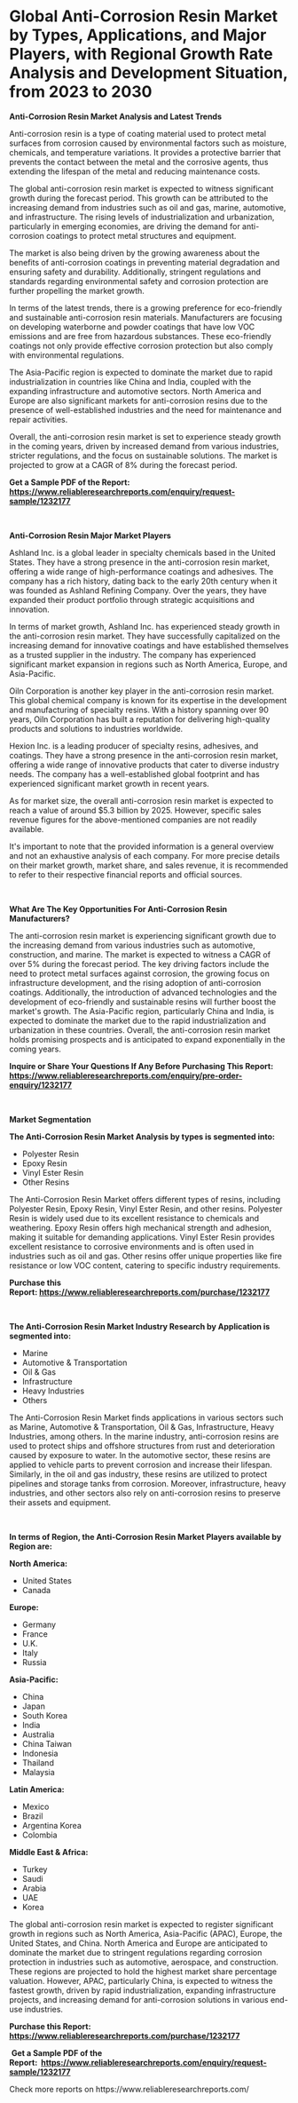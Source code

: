<p><h1>Global Anti-Corrosion Resin Market by Types, Applications, and Major Players, with Regional Growth Rate Analysis and Development Situation, from 2023 to 2030</h1></p><p><strong>Anti-Corrosion Resin Market Analysis and Latest Trends</strong></p>
<p><p>Anti-corrosion resin is a type of coating material used to protect metal surfaces from corrosion caused by environmental factors such as moisture, chemicals, and temperature variations. It provides a protective barrier that prevents the contact between the metal and the corrosive agents, thus extending the lifespan of the metal and reducing maintenance costs.</p><p>The global anti-corrosion resin market is expected to witness significant growth during the forecast period. This growth can be attributed to the increasing demand from industries such as oil and gas, marine, automotive, and infrastructure. The rising levels of industrialization and urbanization, particularly in emerging economies, are driving the demand for anti-corrosion coatings to protect metal structures and equipment.</p><p>The market is also being driven by the growing awareness about the benefits of anti-corrosion coatings in preventing material degradation and ensuring safety and durability. Additionally, stringent regulations and standards regarding environmental safety and corrosion protection are further propelling the market growth.</p><p>In terms of the latest trends, there is a growing preference for eco-friendly and sustainable anti-corrosion resin materials. Manufacturers are focusing on developing waterborne and powder coatings that have low VOC emissions and are free from hazardous substances. These eco-friendly coatings not only provide effective corrosion protection but also comply with environmental regulations.</p><p>The Asia-Pacific region is expected to dominate the market due to rapid industrialization in countries like China and India, coupled with the expanding infrastructure and automotive sectors. North America and Europe are also significant markets for anti-corrosion resins due to the presence of well-established industries and the need for maintenance and repair activities.</p><p>Overall, the anti-corrosion resin market is set to experience steady growth in the coming years, driven by increased demand from various industries, stricter regulations, and the focus on sustainable solutions. The market is projected to grow at a CAGR of 8% during the forecast period.</p></p>
<p><strong>Get a Sample PDF of the Report:&nbsp; <a href="https://www.reliableresearchreports.com/enquiry/request-sample/1232177">https://www.reliableresearchreports.com/enquiry/request-sample/1232177</a></strong></p>
<p>&nbsp;</p>
<p><strong>Anti-Corrosion Resin Major Market Players</strong></p>
<p><p>Ashland Inc. is a global leader in specialty chemicals based in the United States. They have a strong presence in the anti-corrosion resin market, offering a wide range of high-performance coatings and adhesives. The company has a rich history, dating back to the early 20th century when it was founded as Ashland Refining Company. Over the years, they have expanded their product portfolio through strategic acquisitions and innovation.</p><p>In terms of market growth, Ashland Inc. has experienced steady growth in the anti-corrosion resin market. They have successfully capitalized on the increasing demand for innovative coatings and have established themselves as a trusted supplier in the industry. The company has experienced significant market expansion in regions such as North America, Europe, and Asia-Pacific.</p><p>Oiln Corporation is another key player in the anti-corrosion resin market. This global chemical company is known for its expertise in the development and manufacturing of specialty resins. With a history spanning over 90 years, Oiln Corporation has built a reputation for delivering high-quality products and solutions to industries worldwide.</p><p>Hexion Inc. is a leading producer of specialty resins, adhesives, and coatings. They have a strong presence in the anti-corrosion resin market, offering a wide range of innovative products that cater to diverse industry needs. The company has a well-established global footprint and has experienced significant market growth in recent years.</p><p>As for market size, the overall anti-corrosion resin market is expected to reach a value of around $5.3 billion by 2025. However, specific sales revenue figures for the above-mentioned companies are not readily available.</p><p>It's important to note that the provided information is a general overview and not an exhaustive analysis of each company. For more precise details on their market growth, market share, and sales revenue, it is recommended to refer to their respective financial reports and official sources.</p></p>
<p>&nbsp;</p>
<p><strong>What Are The Key Opportunities For Anti-Corrosion Resin Manufacturers?</strong></p>
<p><p>The anti-corrosion resin market is experiencing significant growth due to the increasing demand from various industries such as automotive, construction, and marine. The market is expected to witness a CAGR of over 5% during the forecast period. The key driving factors include the need to protect metal surfaces against corrosion, the growing focus on infrastructure development, and the rising adoption of anti-corrosion coatings. Additionally, the introduction of advanced technologies and the development of eco-friendly and sustainable resins will further boost the market's growth. The Asia-Pacific region, particularly China and India, is expected to dominate the market due to the rapid industrialization and urbanization in these countries. Overall, the anti-corrosion resin market holds promising prospects and is anticipated to expand exponentially in the coming years.</p></p>
<p><strong>Inquire or Share Your Questions If Any Before Purchasing This Report: <a href="https://www.reliableresearchreports.com/enquiry/pre-order-enquiry/1232177">https://www.reliableresearchreports.com/enquiry/pre-order-enquiry/1232177</a></strong></p>
<p>&nbsp;</p>
<p><strong>Market Segmentation</strong></p>
<p><strong>The Anti-Corrosion Resin Market Analysis by types is segmented into:</strong></p>
<p><ul><li>Polyester Resin</li><li>Epoxy Resin</li><li>Vinyl Ester Resin</li><li>Other Resins</li></ul></p>
<p><p>The Anti-Corrosion Resin Market offers different types of resins, including Polyester Resin, Epoxy Resin, Vinyl Ester Resin, and other resins. Polyester Resin is widely used due to its excellent resistance to chemicals and weathering. Epoxy Resin offers high mechanical strength and adhesion, making it suitable for demanding applications. Vinyl Ester Resin provides excellent resistance to corrosive environments and is often used in industries such as oil and gas. Other resins offer unique properties like fire resistance or low VOC content, catering to specific industry requirements.</p></p>
<p><strong>Purchase this Report:&nbsp;<a href="https://www.reliableresearchreports.com/purchase/1232177">https://www.reliableresearchreports.com/purchase/1232177</a></strong></p>
<p>&nbsp;</p>
<p><strong>The Anti-Corrosion Resin Market Industry Research by Application is segmented into:</strong></p>
<p><ul><li>Marine</li><li>Automotive & Transportation</li><li>Oil & Gas</li><li>Infrastructure</li><li>Heavy Industries</li><li>Others</li></ul></p>
<p><p>The Anti-Corrosion Resin Market finds applications in various sectors such as Marine, Automotive & Transportation, Oil & Gas, Infrastructure, Heavy Industries, among others. In the marine industry, anti-corrosion resins are used to protect ships and offshore structures from rust and deterioration caused by exposure to water. In the automotive sector, these resins are applied to vehicle parts to prevent corrosion and increase their lifespan. Similarly, in the oil and gas industry, these resins are utilized to protect pipelines and storage tanks from corrosion. Moreover, infrastructure, heavy industries, and other sectors also rely on anti-corrosion resins to preserve their assets and equipment.</p></p>
<p>&nbsp;</p>
<p><strong>In terms of Region, the Anti-Corrosion Resin Market Players available by Region are:</strong></p>
<p>
    <p> <strong> North America: </strong>
        <ul>
            <li>United States</li>
            <li>Canada</li>
        </ul>
        </p> 
    <p> <strong> Europe: </strong>
        <ul>
            <li>Germany</li>
            <li>France</li>
            <li>U.K.</li>
            <li>Italy</li>
            <li>Russia</li>
        </ul>
        </p> 
    <p> <strong> Asia-Pacific: </strong>
        <ul>
            <li>China</li>
            <li>Japan</li>
            <li>South Korea</li>
            <li>India</li>
            <li>Australia</li>
            <li>China Taiwan</li>
            <li>Indonesia</li>
            <li>Thailand</li>
            <li>Malaysia</li>
        </ul>
        </p> 
    <p> <strong> Latin America: </strong>
        <ul>
            <li>Mexico</li>
            <li>Brazil</li>
            <li>Argentina Korea</li>
            <li>Colombia</li>
        </ul>
        </p> 
    <p> <strong> Middle East & Africa: </strong>
        <ul>
            <li>Turkey</li>
            <li>Saudi</li>
            <li>Arabia</li>
            <li>UAE</li>
            <li>Korea</li>
        </ul>
    </p>
    </p>
<p><p>The global anti-corrosion resin market is expected to register significant growth in regions such as North America, Asia-Pacific (APAC), Europe, the United States, and China. North America and Europe are anticipated to dominate the market due to stringent regulations regarding corrosion protection in industries such as automotive, aerospace, and construction. These regions are projected to hold the highest market share percentage valuation. However, APAC, particularly China, is expected to witness the fastest growth, driven by rapid industrialization, expanding infrastructure projects, and increasing demand for anti-corrosion solutions in various end-use industries.</p></p>
<p><strong>Purchase this Report: <a href="https://www.reliableresearchreports.com/purchase/1232177">https://www.reliableresearchreports.com/purchase/1232177</a></strong></p>
<p>&nbsp;<strong>Get a Sample PDF of the Report:&nbsp;&nbsp;<a href="https://www.reliableresearchreports.com/enquiry/request-sample/1232177">https://www.reliableresearchreports.com/enquiry/request-sample/1232177</a></strong></p>
<p><strong></strong></p>
<p>Check more reports on https://www.reliableresearchreports.com/</p>